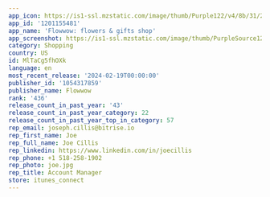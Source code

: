 ```yaml
---
app_icon: https://is1-ssl.mzstatic.com/image/thumb/Purple122/v4/8b/31/27/8b312739-824e-30a4-8729-e2e6e6dfc95d/AppIcon-1x_U007emarketing-0-2-0-85-220.png/1024x1024bb.png
app_id: '1201155481'
app_name: 'Flowwow: flowers & gifts shop'
app_screenshot: https://is1-ssl.mzstatic.com/image/thumb/PurpleSource122/v4/c9/39/77/c93977d8-84d2-7243-93e3-35ec8e905997/a7291177-b619-49b8-a4ad-c8bce6e0f41c_1_eng_6.5.png/1242x2688bb.png
category: Shopping
country: US
id: MlTaCg5fhOXk
language: en
most_recent_release: '2024-02-19T00:00:00'
publisher_id: '1054317859'
publisher_name: Flowwow
rank: '436'
release_count_in_past_year: '43'
release_count_in_past_year_category: 22
release_count_in_past_year_top_in_category: 57
rep_email: joseph.cillis@bitrise.io
rep_first_name: Joe
rep_full_name: Joe Cillis
rep_linkedin: https://www.linkedin.com/in/joecillis
rep_phone: +1 518-258-1902
rep_photo: joe.jpg
rep_title: Account Manager
store: itunes_connect
---
```

